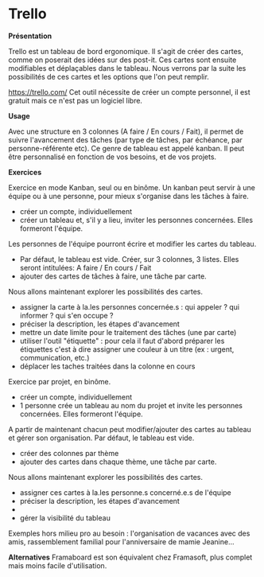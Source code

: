 # Trello

**Présentation**

Trello est un tableau de bord ergonomique.
Il s'agit de créer des cartes, comme on poserait des idées sur des post-it. Ces cartes sont ensuite modifiables et déplaçables dans le tableau. 
Nous verrons par la suite les possibilités de ces cartes et les options que l'on peut remplir.

https://trello.com/
Cet outil nécessite de créer un compte personnel, il est gratuit mais ce n'est pas un logiciel libre.

**Usage**

Avec une structure en 3 colonnes (A faire / En cours / Fait), il permet de suivre l'avancement des tâches (par type de tâches, par échéance, par personne-référente etc). Ce genre de tableau est appelé kanban.
Il peut être personnalisé en fonction de vos besoins, et de vos projets.

**Exercices**

Exercice en mode Kanban, seul ou en binôme.
Un kanban peut servir à une équipe ou à une personne, pour mieux s'organise dans les tâches à faire.

- créer un compte, individuellement
- créer un tableau et, s'il y a lieu, inviter les personnes concernées. Elles formeront l'équipe.

Les personnes de l'équipe pourront écrire et modifier les cartes du tableau.
- Par défaut, le tableau est vide. Créer, sur 3 colonnes, 3 listes. 
Elles seront intitulées: A faire / En cours / Fait
- ajouter des cartes  de tâches à faire, une tâche par carte.

Nous allons maintenant explorer les possibilités des cartes.
- assigner la carte à la.les personnes concernée.s : qui appeler ? qui informer ? qui s'en occupe ?
- préciser la description, les étapes d'avancement
- mettre un date limite pour le traitement des tâches (une par carte)
- utiliser l'outil "étiquette" : pour cela il faut d'abord préparer les étiquettes c'est à dire assigner une couleur à un titre (ex : urgent, communication, etc.)
- déplacer les taches traitées dans la colonne en cours



Exercice par projet, en binôme.

- créer un compte, individuellement
- 1 personne crée un tableau au nom du projet et invite les personnes concernées. Elles formeront l'équipe.

A partir de maintenant chacun peut modifier/ajouter des cartes au tableau et gérer son organisation.
Par défaut, le tableau est vide.
- créer des colonnes par thème
- ajouter des cartes dans chaque thème, une tâche par carte.

Nous allons maintenant explorer les possibilités des cartes.
- assigner ces cartes à la.les personne.s concerné.e.s de l'équipe 
- préciser la description, les étapes d'avancement
- 
- gérer la visibilité du tableau

Exemples hors milieu pro au besoin : l'organisation de vacances avec des amis, rassemblement familial pour l'anniversaire de mamie Jeanine...




**Alternatives**
Framaboard est son équivalent chez Framasoft, plus complet mais moins facile d'utilisation.
